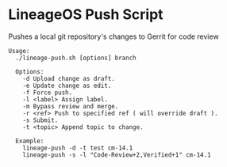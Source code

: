 # LineageOS Push Script

Pushes a local git repository's changes to Gerrit for code review

```
Usage:
  ./lineage-push.sh [options] branch

  Options:
    -d Upload change as draft.
    -e Update change as edit.
    -f Force push.
    -l <label> Assign label.
    -m Bypass review and merge.
    -r <ref> Push to specified ref ( will override draft ).
    -s Submit.
    -t <topic> Append topic to change.

  Example:
    lineage-push -d -t test cm-14.1
    lineage-push -s -l "Code-Review+2,Verified+1" cm-14.1
```
